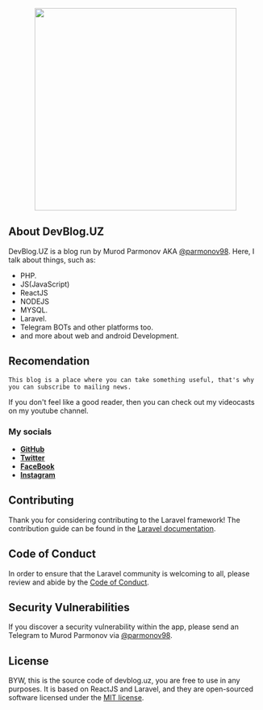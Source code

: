 <p align="center"><a href="https://laravel.com" target="_blank">
<img src="https://user-images.githubusercontent.com/24564577/105930980-38c37480-606c-11eb-8aa4-02b66e05bd64.png" width="400"></a></p>

## About DevBlog.UZ

DevBlog.UZ is a blog run by Murod Parmonov AKA [@parmonov98](https://parmonov98.uz). Here, I talk about things, such as:

- PHP.
- JS(JavaScript)
- ReactJS
- NODEJS
- MYSQL.
- Laravel.
- Telegram BOTs and other platforms too.
- and more about web and android Development.


## Recomendation
    This blog is a place where you can take something useful, that's why you can subscribe to mailing news.

If you don't feel like a good reader, then you can check out my videocasts on my youtube channel.

### My socials

- **[GitHub](https://github.com/parmonov98)**
- **[Twitter](https://twitter.com/parmonov98)**
- **[FaceBook](https://facebook.com/parmonov98)**
- **[Instagram](https://instagram.com/murodparmonov)**


## Contributing

Thank you for considering contributing to the Laravel framework! The contribution guide can be found in the [Laravel documentation](https://laravel.com/docs/contributions).

## Code of Conduct

In order to ensure that the Laravel community is welcoming to all, please review and abide by the [Code of Conduct](https://laravel.com/docs/contributions#code-of-conduct).

## Security Vulnerabilities

If you discover a security vulnerability within the app, please send an Telegram to Murod Parmonov via [@parmonov98](https://t.me/parmonov98). 

## License

BYW, this is the source code of devblog.uz, you are free to use in any purposes. 
It is based on ReactJS and Laravel, and they are open-sourced software licensed under the [MIT license](https://opensource.org/licenses/MIT).
